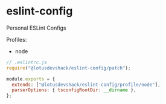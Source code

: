 # eslint-config

Personal ESLint Configs

Profiles:

- node

```js
// .eslintrc.js
require("@lotusdevshack/eslint-config/patch");

module.exports = {
  extends: ["@lotusdevshack/eslint-config/profile/node"],
  parserOptions: { tsconfigRootDir: __dirname },
};
```
